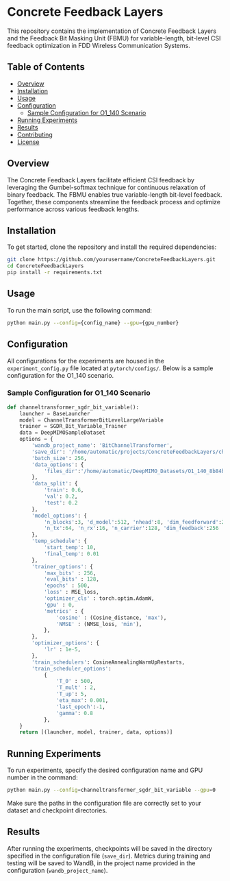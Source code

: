 # Concrete Feedback Layers

This repository contains the implementation of Concrete Feedback Layers and the Feedback Bit Masking Unit (FBMU) for variable-length, bit-level CSI feedback optimization in FDD Wireless Communication Systems.

## Table of Contents

- [Overview](#overview)
- [Installation](#installation)
- [Usage](#usage)
- [Configuration](#configuration)
  - [Sample Configuration for O1_140 Scenario](#sample-configuration-for-o1_140-scenario)
- [Running Experiments](#running-experiments)
- [Results](#results)
- [Contributing](#contributing)
- [License](#license)

## Overview

The Concrete Feedback Layers facilitate efficient CSI feedback by leveraging the Gumbel-softmax technique for continuous relaxation of binary feedback. The FBMU enables true variable-length bit-level feedback. Together, these components streamline the feedback process and optimize performance across various feedback lengths.

## Installation

To get started, clone the repository and install the required dependencies:

```bash
git clone https://github.com/yourusername/ConcreteFeedbackLayers.git
cd ConcreteFeedbackLayers
pip install -r requirements.txt
```

## Usage

To run the main script, use the following command:

```bash
python main.py --config={config_name} --gpu={gpu_number}
```

## Configuration

All configurations for the experiments are housed in the `experiment_config.py` file located at `pytorch/configs/`. Below is a sample configuration for the O1_140 scenario.

### Sample Configuration for O1_140 Scenario

```python
def channeltransformer_sgdr_bit_variable():
    launcher = BaseLauncher
    model = ChannelTransformerBitLevelLargeVariable
    trainer = SGDR_Bit_Variable_Trainer
    data = DeepMIMOSampleDataset
    options = {
        'wandb_project_name': 'BitChannelTransformer',
        'save_dir': '/home/automatic/projects/ConcreteFeedbackLayers/checkpoints/O1_140/',
        'batch_size': 256,
        'data_options': {
            'files_dir':'/home/automatic/DeepMIMO_Datasets/O1_140_8b84b4/'
        },
        'data_split': {
            'train': 0.6, 
            'val': 0.2, 
            'test': 0.2
        },
        'model_options': {
            'n_blocks':3, 'd_model':512, 'nhead':8, 'dim_feedforward':2048, 
            'n_tx':64, 'n_rx':16, 'n_carrier':128, 'dim_feedback':256
        },
        'temp_schedule': {
            'start_temp': 10,
            'final_temp': 0.01
        },
        'trainer_options': {
            'max_bits' : 256,
            'eval_bits' : 128,
            'epochs' : 500, 
            'loss' : MSE_loss,
            'optimizer_cls' : torch.optim.AdamW,
            'gpu' : 0, 
            'metrics' : {
                'cosine' : (Cosine_distance, 'max'),
                'NMSE' : (NMSE_loss, 'min'),
            },
        },
        'optimizer_options': {
            'lr' : 1e-5,
        },
        'train_schedulers': CosineAnnealingWarmUpRestarts,
        'train_scheduler_options': 
            {
                'T_0' : 500,
                'T_mult' : 2,
                'T_up': 5,
                'eta_max': 0.001,
                'last_epoch':-1,
                'gamma': 0.8
            },
    }
    return [(launcher, model, trainer, data, options)]
```

## Running Experiments

To run experiments, specify the desired configuration name and GPU number in the command:

```bash
python main.py --config=channeltransformer_sgdr_bit_variable --gpu=0
```

Make sure the paths in the configuration file are correctly set to your dataset and checkpoint directories.

## Results

After running the experiments, checkpoints will be saved in the directory specified in the configuration file (`save_dir`).
Metrics during training and testing will be saved to WandB, in the project name provided in the configuration (`wandb_project_name`).
